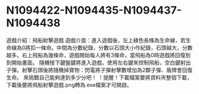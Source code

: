 # N1094422-N1094435-N1094437-N1094438
遊戲介紹：飛船射擊遊戲
遊戲介面：進入遊戲後，左上綠色長條為生命線，若生命線為0將扣一條命。中間為分數紀錄，分數以石頭大小作紀錄，石頭越大，分數越多。右上飛船為幾條命，遊戲開始每人將有3條命，當飛船為0時遊戲將回復到到開始畫面。
隨機按下鍵盤鍵將進入遊戲，使用左右鍵來控制飛船，空白鍵射出子彈。射擊石頭後將隨機掉寶物：閃電將子彈射擊數增加為2顆子彈、盾牌會回復生命。
來挑戰自己能夠達到多少分吧！
！提醒！下載檔案要將資料夾整個下載，下載後要將飛船射擊遊戲.png轉為.exe檔案才可開啟。
